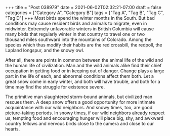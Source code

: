 +++
title = "Post 038979"
date = 2021-06-02T02:32:21-07:00
draft = false
categories = ["Category A", "Category B"]
tags = ["Tag A", "Tag B", "Tag C", "Tag D"]
+++
Most birds spend the winter months in the South. But bad conditions may cause resident birds and animals to migrate, even in midwinter. Extremely unfavorable winters in British Columbia will cause many birds that regularly winter in that country to travel one or two thousand miles southward into the mountains of Colorado. Among the species which thus modify their habits are the red crossbill, the redpoll, the Lapland longspur, and the snowy owl.

After all, there are points in common between the animal life of the wild and the human life of civilization. Man and the wild animals alike find their chief occupation in getting food or in keeping out of danger. Change plays a large part in the life of each, and abnormal conditions affect them both. Let a great snow come in early winter, and both will have trouble, and both for a time may find the struggle for existence severe.

The primitive man slaughtered storm-bound animals, but civilized man rescues them. A deep snow offers a good opportunity for more intimate acquaintance with our wild neighbors. And snowy times, too, are good picture-taking periods. In snowy times, if our wild neighbors already respect us, tempting food and encouraging hunger will place big, shy, and awkward country fellows and nervous birds close to the camera and close to our hearts.
